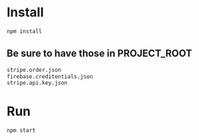 # Install

```bash
npm install
```

## Be sure to have those in PROJECT_ROOT

```bash
stripe.order.json
firebase.creditentials.json
stripe.api.key.json
```

# Run

```bash
npm start
```

